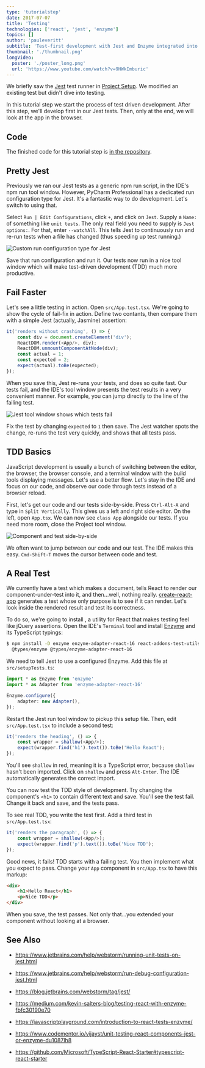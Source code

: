 ```yaml
---
type: 'tutorialstep'
date: 2017-07-07
title: 'Testing'
technologies: ['react', 'jest', 'enzyme']
topics: []
author: 'pauleveritt'
subtitle: 'Test-first development with Jest and Enzyme integrated into the IDE'
thumbnail: './thumbnail.png'
longVideo:
  poster: './poster_long.png'
  url: 'https://www.youtube.com/watch?v=9HWkImburic'
---
```


We briefly saw the [Jest](../../../technologies/jest) test runner in 
[Project Setup](../project_setup/). We modified an existing test but didn't 
dive into testing.

In this tutorial step we start the process of test driven development. After
this step, we'll develop first in our Jest tests. Then, only at the end, we
will look at the app in the browser.

## Code

The finished code for this tutorial step is
[in the repository](https://github.com/JetBrains/pycharm_guide/tree/master/demos/tutorials/react_typescript_tdd/testing).

## Pretty Jest

Previously we ran our Jest tests as a generic npm run script, in the IDE's
npm run tool window. However, PyCharm Professional has a dedicated run
configuration type for Jest. It's a fantastic way to do development. Let's
switch to using that.

Select `Run | Edit Configurations`, click `+`, and click on `Jest`.
Supply a `Name:` of something like `unit tests`. The only real field
you need to supply is `Jest options:`. For that, enter
`--watchAll`. This tells Jest to continuously run and re-run tests when a 
file has changed (thus speeding up test running.)

![Custom run configuration type for Jest](./screenshots/run_config.png)

Save that run configuration and run it. Our tests now run in a nice tool
window which will make test-driven development (TDD) much more productive.

## Fail Faster


Let's see a little testing in action. Open `src/App.test.tsx`. We're going to
show the cycle of fail-fix in action. Define two contants, then compare
them with a simple Jest (actually, Jasmine) assertion:

```typescript
it('renders without crashing', () => {
    const div = document.createElement('div');
    ReactDOM.render(<App/>, div);
    ReactDOM.unmountComponentAtNode(div);
    const actual = 1;
    const expected = 2;
    expect(actual).toBe(expected);
});
```

When you save this, Jest re-runs your tests, and does so quite fast. Our
tests fail, and the IDE's tool window presents the test results in a very
convenient manner. For example, you can jump directly to the line of the
failing test.

![Jest tool window shows which tests fail](./screenshots/failed_test.png)

Fix the test by changing `expected` to `1` then save. The Jest watcher
spots the change, re-runs the test very quickly, and shows that all tests
pass.

## TDD Basics

JavaScript development is usually a bunch of switching between the editor,
the browser, the browser console, and a terminal window with the build tools
displaying messages. Let's use a better flow. Let's stay in the IDE and focus
on our code, and observe our code through tests instead of a browser reload.

First, let's get our code and our tests side-by-side. Press `Ctrl-Alt-A` and
type in `Split Vertically`. This gives us a left and right side editor. On
the left, open `App.tsx`. We can now see `class App` alongside our tests.
If you need more room, close the Project tool window.

![Component and test side-by-side](./screenshots/side_by_side.png)

We often want to jump between our code and our test. The IDE makes this
easy. `Cmd-Shift-T` moves the cursor between code and test.

## A Real Test

We currently have a test which makes a document, tells React to render our
component-under-test into it, and then...well, nothing really.
[create-react-app](../../../technologies/cra) 
generates a test whose only purpose is to see if it
can render. Let's look inside the rendered result and test its correctness.

To do so, we're going to install , a utility for
React that makes testing feel like jQuery assertions. Open the IDE's
`Terminal` tool and install [Enzyme](../../../technologies/enzyme) and its TypeScript typings:

```bash
$ npm install -D enzyme enzyme-adapter-react-16 react-addons-test-utils \
  @types/enzyme @types/enzyme-adapter-react-16
```

We need to tell Jest to use a configured Enzyme. Add this file at
`src/setupTests.ts`:

```typescript
import * as Enzyme from 'enzyme'
import * as Adapter from 'enzyme-adapter-react-16'

Enzyme.configure({
    adapter: new Adapter(),
});
```

Restart the Jest run tool window to pickup this setup file. Then, edit
`src/App.test.tsx` to include a second test:

```typescript
it('renders the heading', () => {
    const wrapper = shallow(<App/>);
    expect(wrapper.find('h1').text()).toBe('Hello React');
});
```

You'll see `shallow` in red, meaning it is a TypeScript error, because
`shallow` hasn't been imported. Click on `shallow` and press
`Alt-Enter`. The IDE automatically generates the correct import.

You can now test the TDD style of development. Try changing the component's
`<h1>` to contain different text and save. You'll see the test fail. Change
it back and save, and the tests pass.

To see real TDD, you write the test first. Add a third test in
`src/App.test.tsx`:

```typescript
it('renders the paragraph', () => {
    const wrapper = shallow(<App/>);
    expect(wrapper.find('p').text()).toBe('Nice TDD');
});
```

Good news, it fails! TDD starts with a failing test. You then implement what
you expect to pass. Change your `App` component in `src/App.tsx` to have
this markup:

```html
<div>
    <h1>Hello React</h1>
    <p>Nice TDD</p>
</div>
```

When you save, the test passes. Not only that...you extended your component
without looking at a browser.

## See Also

- https://www.jetbrains.com/help/webstorm/running-unit-tests-on-jest.html

- https://www.jetbrains.com/help/webstorm/run-debug-configuration-jest.html

- https://blog.jetbrains.com/webstorm/tag/jest/

- https://medium.com/kevin-salters-blog/testing-react-with-enzyme-fbfc30190e70

- https://javascriptplayground.com/introduction-to-react-tests-enzyme/

- https://www.codementor.io/vijayst/unit-testing-react-components-jest-or-enzyme-du1087lh8

- https://github.com/Microsoft/TypeScript-React-Starter#typescript-react-starter

